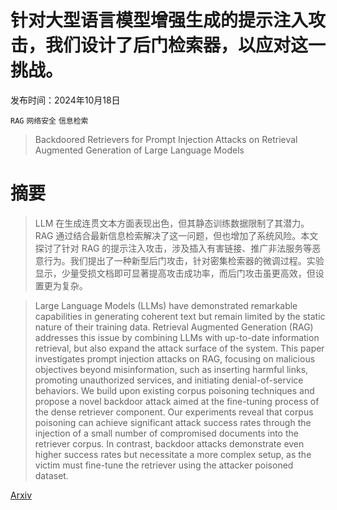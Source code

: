 # 针对大型语言模型增强生成的提示注入攻击，我们设计了后门检索器，以应对这一挑战。

发布时间：2024年10月18日

`RAG` `网络安全` `信息检索`

> Backdoored Retrievers for Prompt Injection Attacks on Retrieval Augmented Generation of Large Language Models

# 摘要

> LLM 在生成连贯文本方面表现出色，但其静态训练数据限制了其潜力。RAG 通过结合最新信息检索解决了这一问题，但也增加了系统风险。本文探讨了针对 RAG 的提示注入攻击，涉及插入有害链接、推广非法服务等恶意行为。我们提出了一种新型后门攻击，针对密集检索器的微调过程。实验显示，少量受损文档即可显著提高攻击成功率，而后门攻击虽更高效，但设置更为复杂。

> Large Language Models (LLMs) have demonstrated remarkable capabilities in generating coherent text but remain limited by the static nature of their training data. Retrieval Augmented Generation (RAG) addresses this issue by combining LLMs with up-to-date information retrieval, but also expand the attack surface of the system. This paper investigates prompt injection attacks on RAG, focusing on malicious objectives beyond misinformation, such as inserting harmful links, promoting unauthorized services, and initiating denial-of-service behaviors. We build upon existing corpus poisoning techniques and propose a novel backdoor attack aimed at the fine-tuning process of the dense retriever component. Our experiments reveal that corpus poisoning can achieve significant attack success rates through the injection of a small number of compromised documents into the retriever corpus. In contrast, backdoor attacks demonstrate even higher success rates but necessitate a more complex setup, as the victim must fine-tune the retriever using the attacker poisoned dataset.

[Arxiv](https://arxiv.org/abs/2410.14479)